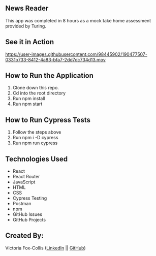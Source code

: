 ## News Reader

This app was completed in 8 hours as a mock take home assessment provided by Turing. 

## See it in Action
https://user-images.githubusercontent.com/98445902/190477507-0331b733-8412-4a83-bfa7-2dd7dc734d13.mov


## How to Run the Application

1. Clone down this repo.
2. Cd into the root directory
3. Run npm install
4. Run npm start


## How to Run Cypress Tests

1. Follow the steps above
2. Run npm i -D cypress
4. Run npm run cypress

## Technologies Used

- React
- React Router
- JavaScript
- HTML
- CSS
- Cypress Testing
- Postman
- npm
- GitHub Issues
- GitHub Projects

## Created By:

Victoria Fox-Collis ([LinkedIn](https://www.linkedin.com/in/victoria-fox-collis/) || [GitHub](https://github.com/VictoriaFC))

